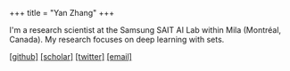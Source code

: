 +++
title = "Yan Zhang"
+++

I'm a research scientist at the Samsung SAIT AI Lab within Mila (Montréal, Canada).
My research focuses on deep learning with sets.

[[github]](https://github.com/Cyanogenoid)
[[scholar]](https://scholar.google.com/citations?user=XtCqbfEAAAAJ)
[[twitter]](https://twitter.com/Cyanogenoid)
[[email]](mailto:cyanogenoid@gmail.com)
